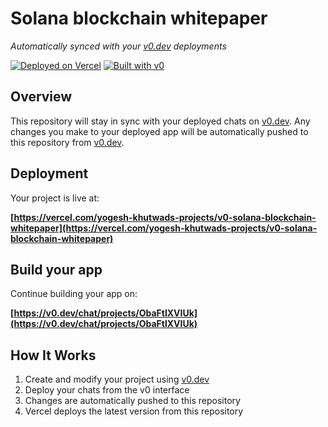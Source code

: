 # Solana blockchain whitepaper

*Automatically synced with your [v0.dev](https://v0.dev) deployments*

[![Deployed on Vercel](https://img.shields.io/badge/Deployed%20on-Vercel-black?style=for-the-badge&logo=vercel)](https://vercel.com/yogesh-khutwads-projects/v0-solana-blockchain-whitepaper)
[![Built with v0](https://img.shields.io/badge/Built%20with-v0.dev-black?style=for-the-badge)](https://v0.dev/chat/projects/ObaFtlXVIUk)

## Overview

This repository will stay in sync with your deployed chats on [v0.dev](https://v0.dev).
Any changes you make to your deployed app will be automatically pushed to this repository from [v0.dev](https://v0.dev).

## Deployment

Your project is live at:

**[https://vercel.com/yogesh-khutwads-projects/v0-solana-blockchain-whitepaper](https://vercel.com/yogesh-khutwads-projects/v0-solana-blockchain-whitepaper)**

## Build your app

Continue building your app on:

**[https://v0.dev/chat/projects/ObaFtlXVIUk](https://v0.dev/chat/projects/ObaFtlXVIUk)**

## How It Works

1. Create and modify your project using [v0.dev](https://v0.dev)
2. Deploy your chats from the v0 interface
3. Changes are automatically pushed to this repository
4. Vercel deploys the latest version from this repository
